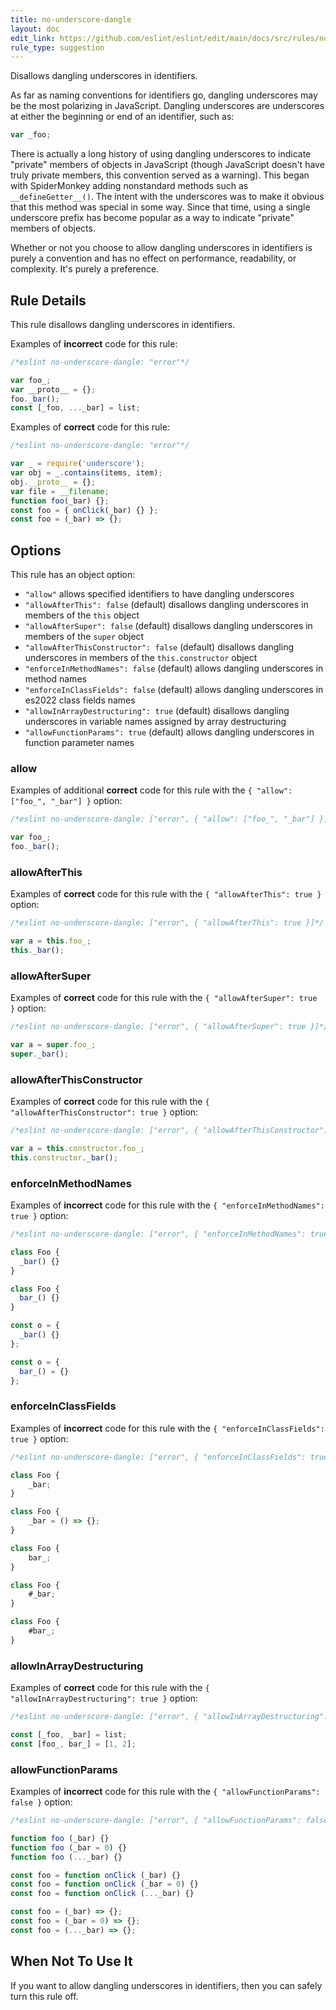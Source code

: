 ```yaml
---
title: no-underscore-dangle
layout: doc
edit_link: https://github.com/eslint/eslint/edit/main/docs/src/rules/no-underscore-dangle.md
rule_type: suggestion
---
```


Disallows dangling underscores in identifiers.

As far as naming conventions for identifiers go, dangling underscores may be the most polarizing in JavaScript. Dangling underscores are underscores at either the beginning or end of an identifier, such as:

```js
var _foo;
```

There is actually a long history of using dangling underscores to indicate "private" members of objects in JavaScript (though JavaScript doesn't have truly private members, this convention served as a warning). This began with SpiderMonkey adding nonstandard methods such as `__defineGetter__()`. The intent with the underscores was to make it obvious that this method was special in some way. Since that time, using a single underscore prefix has become popular as a way to indicate "private" members of objects.

Whether or not you choose to allow dangling underscores in identifiers is purely a convention and has no effect on performance, readability, or complexity. It's purely a preference.

## Rule Details

This rule disallows dangling underscores in identifiers.

Examples of **incorrect** code for this rule:

```js
/*eslint no-underscore-dangle: "error"*/

var foo_;
var __proto__ = {};
foo._bar();
const [_foo, ..._bar] = list;
```

Examples of **correct** code for this rule:

```js
/*eslint no-underscore-dangle: "error"*/

var _ = require('underscore');
var obj = _.contains(items, item);
obj.__proto__ = {};
var file = __filename;
function foo(_bar) {};
const foo = { onClick(_bar) {} };
const foo = (_bar) => {};
```

## Options

This rule has an object option:

* `"allow"` allows specified identifiers to have dangling underscores
* `"allowAfterThis": false` (default) disallows dangling underscores in members of the `this` object
* `"allowAfterSuper": false` (default) disallows dangling underscores in members of the `super` object
* `"allowAfterThisConstructor": false` (default) disallows dangling underscores in members of the `this.constructor` object
* `"enforceInMethodNames": false` (default) allows dangling underscores in method names
* `"enforceInClassFields": false` (default) allows dangling underscores in es2022 class fields names
* `"allowInArrayDestructuring": true` (default) disallows dangling underscores in variable names assigned by array destructuring
* `"allowFunctionParams": true` (default) allows dangling underscores in function parameter names

### allow

Examples of additional **correct** code for this rule with the `{ "allow": ["foo_", "_bar"] }` option:

```js
/*eslint no-underscore-dangle: ["error", { "allow": ["foo_", "_bar"] }]*/

var foo_;
foo._bar();
```

### allowAfterThis

Examples of **correct** code for this rule with the `{ "allowAfterThis": true }` option:

```js
/*eslint no-underscore-dangle: ["error", { "allowAfterThis": true }]*/

var a = this.foo_;
this._bar();
```

### allowAfterSuper

Examples of **correct** code for this rule with the `{ "allowAfterSuper": true }` option:

```js
/*eslint no-underscore-dangle: ["error", { "allowAfterSuper": true }]*/

var a = super.foo_;
super._bar();
```

### allowAfterThisConstructor

Examples of **correct** code for this rule with the `{ "allowAfterThisConstructor": true }` option:

```js
/*eslint no-underscore-dangle: ["error", { "allowAfterThisConstructor": true }]*/

var a = this.constructor.foo_;
this.constructor._bar();
```

### enforceInMethodNames

Examples of **incorrect** code for this rule with the `{ "enforceInMethodNames": true }` option:

```js
/*eslint no-underscore-dangle: ["error", { "enforceInMethodNames": true }]*/

class Foo {
  _bar() {}
}

class Foo {
  bar_() {}
}

const o = {
  _bar() {}
};

const o = {
  bar_() = {}
};
```

### enforceInClassFields

Examples of **incorrect** code for this rule with the `{ "enforceInClassFields": true }` option:

```js
/*eslint no-underscore-dangle: ["error", { "enforceInClassFields": true }]*/

class Foo {
    _bar;
}

class Foo {
    _bar = () => {};
}

class Foo {
    bar_;
}

class Foo {
    #_bar;
}

class Foo {
    #bar_;
}
```

### allowInArrayDestructuring

Examples of **correct** code for this rule with the `{ "allowInArrayDestructuring": true }` option:

```js
/*eslint no-underscore-dangle: ["error", { "allowInArrayDestructuring": true }]*/

const [_foo, _bar] = list;
const [foo_, bar_] = [1, 2];
```

### allowFunctionParams

Examples of **incorrect** code for this rule with the `{ "allowFunctionParams": false }` option:

```js
/*eslint no-underscore-dangle: ["error", { "allowFunctionParams": false }]*/

function foo (_bar) {}
function foo (_bar = 0) {}
function foo (..._bar) {}

const foo = function onClick (_bar) {}
const foo = function onClick (_bar = 0) {}
const foo = function onClick (..._bar) {}

const foo = (_bar) => {};
const foo = (_bar = 0) => {};
const foo = (..._bar) => {};
```

## When Not To Use It

If you want to allow dangling underscores in identifiers, then you can safely turn this rule off.
